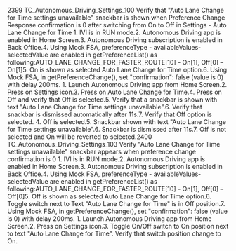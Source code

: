 2399 TC_Autonomous_Driving_Settings_100 Verify that "Auto Lane Change for Time settings unavailable" snackbar is shown when Preference Change Response confirmation is 0 after switching from On to Off in Settings - Auto Lane Change for Time 1. IVI is in RUN mode.2. Autonomous Driving app is enabled in Home Screen.3. Autonomous Driving subscription is enabled in Back Office.4. Using Mock FSA, preferenceType - availableValues- selectedValue are enabled in getPreferenceList() as following:AUTO_LANE_CHANGE_FOR_FASTER_ROUTE[10] - On[1], Off[0] – On[1]5. On is shown as selected Auto Lane Change for Time option.6. Using Mock FSA, in getPreferenceChange(), set "confirmation": false (value is 0) with delay 200ms. 1. Launch Autonomous Driving app from Home Screen.2. Press on Settings icon.3. Press on Auto Lane Change for Time.4. Press on Off and verify that Off is selected.5. Verify that a snackbar is shown with text "Auto Lane Change for Time settings unavailable".6. Verify that snackbar is dismissed automatically after 11s.7. Verify that Off option is selected. 4. Off is selected.5. Snackbar shown with text "Auto Lane Change for Time settings unavailable".6. Snackbar is dismissed after 11s.7. Off is not selected and On will be reverted to selected.2400 TC_Autonomous_Driving_Settings_103 Verify "Auto Lane Change for Time settings unavailable" snackbar appears when preference change confirmation is 0 1. IVI is in RUN mode.2. Autonomous Driving app is enabled in Home Screen.3. Autonomous Driving subscription is enabled in Back Office.4. Using Mock FSA, preferenceType - availableValues- selectedValue are enabled in getPreferenceList() as following:AUTO_LANE_CHANGE_FOR_FASTER_ROUTE[10] - On[1], Off[0] – Off[0]5. Off is shown as selected Auto Lane Change for Time option.6. Toggle switch next to Text "Auto Lane Change for Time" is in Off position.7. Using Mock FSA, in getPreferenceChange(), set "confirmation": false (value is 0) with delay 200ms. 1. Launch Autonomous Driving app from Home Screen.2. Press on Settings icon.3. Toggle On/Off switch to On position next to text "Auto Lane Change for Time". Verify that switch position change to On.